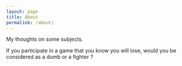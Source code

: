 ```yaml
---
layout: page
title: About
permalink: /about/
---
```


My thoughts on some subjects.

If you participate in a game that you know you will lose, would you be considered as a dumb or a fighter ?


